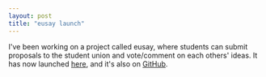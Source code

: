 ```yaml
---
layout: post
title: "eusay launch"
---
```


I've been working on a project called eusay, where students can submit proposals to the student union and vote/comment on each others' ideas. It has now launched [here](https://eusay.eusa.ed.ac.uk/), and it's also on [GitHub](https://github.com/HughMcGrade/eusay).
